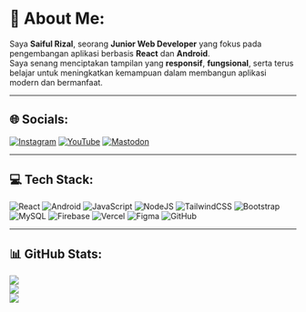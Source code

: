 # 💫 About Me:
Saya **Saiful Rizal**, seorang **Junior Web Developer** yang fokus pada pengembangan aplikasi berbasis **React** dan **Android**.  
Saya senang menciptakan tampilan yang **responsif**, **fungsional**, serta terus belajar untuk meningkatkan kemampuan dalam membangun aplikasi modern dan bermanfaat.  

---

## 🌐 Socials:
[![Instagram](https://img.shields.io/badge/Instagram-%23E4405F.svg?logo=Instagram&logoColor=white)](https://instagram.com/hai-saifulrizal)
[![YouTube](https://img.shields.io/badge/YouTube-%23FF0000.svg?logo=YouTube&logoColor=white)](https://youtube.com/@haiijall)
[![Mastodon](https://img.shields.io/badge/Mastodon-%232B90D9.svg?logo=mastodon&logoColor=white)](https://mastodon.social/@syaifulrizal230206@gmail.com)

---

## 💻 Tech Stack:
![React](https://img.shields.io/badge/react-%2320232a.svg?style=for-the-badge&logo=react&logoColor=%2361DAFB)
![Android](https://img.shields.io/badge/Android-3DDC84.svg?style=for-the-badge&logo=android&logoColor=white)
![JavaScript](https://img.shields.io/badge/javascript-%23323330.svg?style=for-the-badge&logo=javascript&logoColor=%23F7DF1E)
![NodeJS](https://img.shields.io/badge/node.js-6DA55F?style=for-the-badge&logo=node.js&logoColor=white)
![TailwindCSS](https://img.shields.io/badge/tailwindcss-%2338B2AC.svg?style=for-the-badge&logo=tailwind-css&logoColor=white)
![Bootstrap](https://img.shields.io/badge/bootstrap-%238511FA.svg?style=for-the-badge&logo=bootstrap&logoColor=white)
![MySQL](https://img.shields.io/badge/mysql-4479A1.svg?style=for-the-badge&logo=mysql&logoColor=white)
![Firebase](https://img.shields.io/badge/firebase-%23039BE5.svg?style=for-the-badge&logo=firebase)
![Vercel](https://img.shields.io/badge/vercel-%23000000.svg?style=for-the-badge&logo=vercel&logoColor=white)
![Figma](https://img.shields.io/badge/figma-%23F24E1E.svg?style=for-the-badge&logo=figma&logoColor=white)
![GitHub](https://img.shields.io/badge/github-%23121011.svg?style=for-the-badge&logo=github&logoColor=white)

---

## 📊 GitHub Stats:
![](https://github-readme-stats.vercel.app/api?username=saiful-rizal&theme=tokyonight&hide_border=false&include_all_commits=false&count_private=false)<br/>
![](https://streak-stats.demolab.com?user=saiful-rizal&theme=tokyonight&hide_border=false)<br/>
![](https://github-readme-stats.vercel.app/api/top-langs/?username=saiful-rizal&theme=tokyonight&hide_border=false&layout=compact)

